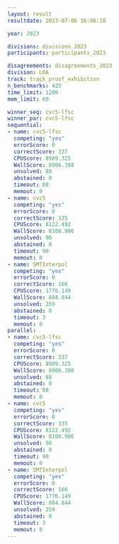 ```yaml
---
layout: result
resultdate: 2023-07-06 16:06:18

year: 2023

divisions: divisions_2023
participants: participants_2023

disagreements: disagreements_2023
division: LRA
track: track_proof_exhibition
n_benchmarks: 425
time_limit: 1200
mem_limit: 60

winner_seq: cvc5-lfsc
winner_par: cvc5-lfsc
sequential:
- name: cvc5-lfsc
  competing: "yes"
  errorScore: 0
  correctScore: 337
  CPUScore: 8909.325
  WallScore: 8906.398
  unsolved: 88
  abstained: 0
  timeout: 88
  memout: 0
- name: cvc5
  competing: "yes"
  errorScore: 0
  correctScore: 335
  CPUScore: 8122.492
  WallScore: 8108.996
  unsolved: 90
  abstained: 0
  timeout: 90
  memout: 0
- name: SMTInterpol
  competing: "yes"
  errorScore: 0
  correctScore: 166
  CPUScore: 1776.149
  WallScore: 804.844
  unsolved: 259
  abstained: 0
  timeout: 3
  memout: 0
parallel:
- name: cvc5-lfsc
  competing: "yes"
  errorScore: 0
  correctScore: 337
  CPUScore: 8909.325
  WallScore: 8906.398
  unsolved: 88
  abstained: 0
  timeout: 88
  memout: 0
- name: cvc5
  competing: "yes"
  errorScore: 0
  correctScore: 335
  CPUScore: 8122.492
  WallScore: 8108.996
  unsolved: 90
  abstained: 0
  timeout: 90
  memout: 0
- name: SMTInterpol
  competing: "yes"
  errorScore: 0
  correctScore: 166
  CPUScore: 1776.149
  WallScore: 804.844
  unsolved: 259
  abstained: 0
  timeout: 3
  memout: 0
---
```

